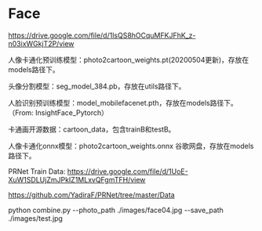 # Face
https://drive.google.com/file/d/1lsQS8hOCquMFKJFhK_z-n03ixWGkjT2P/view

人像卡通化预训练模型：photo2cartoon_weights.pt(20200504更新)，存放在models路径下。

头像分割模型：seg_model_384.pb，存放在utils路径下。

人脸识别预训练模型：model_mobilefacenet.pth，存放在models路径下。（From: InsightFace_Pytorch）

卡通画开源数据：cartoon_data，包含trainB和testB。

人像卡通化onnx模型：photo2cartoon_weights.onnx 谷歌网盘，存放在models路径下。

PRNet Train Data:
https://drive.google.com/file/d/1UoE-XuW1SDLUjZmJPkIZ1MLxvQFgmTFH/view

https://github.com/YadiraF/PRNet/tree/master/Data

python combine.py --photo_path ./images/face04.jpg --save_path ./images/test.jpg

